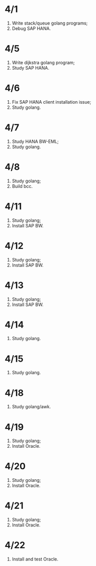 # 4/1
1. Write stack/queue golang programs;
2. Debug SAP HANA.

# 4/5
1. Write dijkstra golang program;
2. Study SAP HANA.

# 4/6
1. Fix SAP HANA client installation issue;
2. Study golang.

# 4/7
1. Study HANA BW-EML;
2. Study golang.

# 4/8
1. Study golang;
2. Build bcc.

# 4/11
1. Study golang;
2. Install SAP BW.

# 4/12
1. Study golang;
2. Install SAP BW.

# 4/13
1. Study golang;
2. Install SAP BW.

# 4/14
1. Study golang.

# 4/15
1. Study golang.

# 4/18
1. Study golang/awk.

# 4/19
1. Study golang;
2. Install Oracle.

# 4/20
1. Study golang;
2. Install Oracle.

# 4/21
1. Study golang;
2. Install Oracle.

# 4/22
1. Install and test Oracle.
